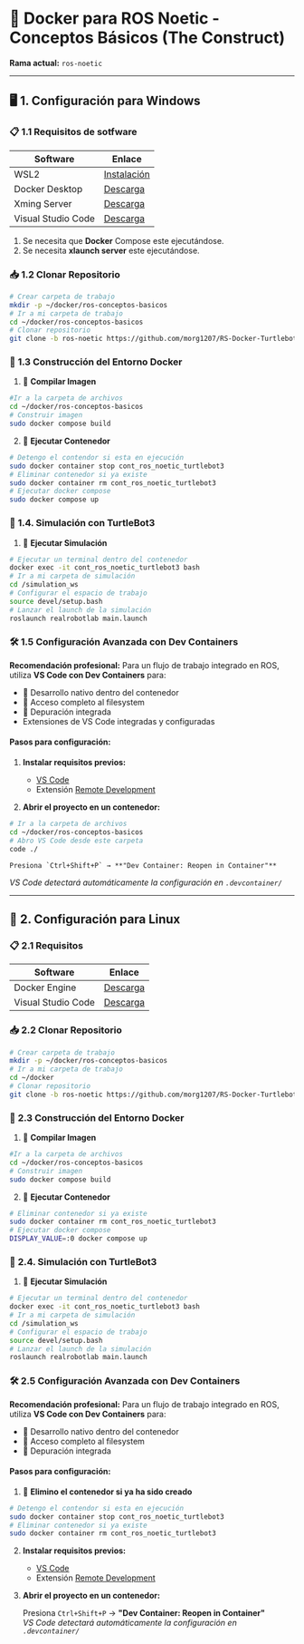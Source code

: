 # 🐳 Docker para ROS Noetic - Conceptos Básicos (The Construct)  
**Rama actual:** `ros-noetic`  

---

## 🖥️ **1. Configuración para Windows**  

### 📋 **1.1 Requisitos de sotfware**  
| Software | Enlace |
|----------|--------|
| WSL2 | [Instalación](https://aka.ms/wsl2-install) |
| Docker Desktop | [Descarga](https://docs.docker.com/desktop/setup/install/windows-install/) |
| Xming Server  | [Descarga](https://sourceforge.net/projects/xming/) |
| Visual Studio Code  | [Descarga](https://code.visualstudio.com/) |

 1. Se necesita que **Docker** Compose este ejecutándose.
 2. Se necesita **xlaunch server** este ejecutándose.

### 📥 **1.2 Clonar Repositorio**  
```bash
# Crear carpeta de trabajo
mkdir -p ~/docker/ros-conceptos-basicos
# Ir a mi carpeta de trabajo
cd ~/docker/ros-conceptos-basicos
# Clonar repositorio
git clone -b ros-noetic https://github.com/morg1207/RS-Docker-Turtlebot3.git ~/docker/ros-conceptos-basicos
```

### 🐋 **1.3 Construcción del Entorno Docker**  

1. 🔨 **Compilar Imagen**  
```bash
#Ir a la carpeta de archivos
cd ~/docker/ros-conceptos-basicos
# Construir imagen
sudo docker compose build 
```

2. 🚀 **Ejecutar Contenedor**  
```bash
# Detengo el contendor si esta en ejecución
sudo docker container stop cont_ros_noetic_turtlebot3
# Eliminar contenedor si ya existe
sudo docker container rm cont_ros_noetic_turtlebot3
# Ejecutar docker compose 
sudo docker compose up
```


### 🤖 **1.4. Simulación con TurtleBot3**  

1. 📂 **Ejecutar Simulación**  
```bash
# Ejecutar un terminal dentro del contenedor
docker exec -it cont_ros_noetic_turtlebot3 bash
# Ir a mi carpeta de simulación
cd /simulation_ws
# Configurar el espacio de trabajo
source devel/setup.bash
# Lanzar el launch de la simulación
roslaunch realrobotlab main.launch
```
### 🛠 **1.5 Configuración Avanzada con Dev Containers**   

**Recomendación profesional:** Para un flujo de trabajo integrado en ROS, utiliza **VS Code con Dev Containers** para:  
- 🔄 Desarrollo nativo dentro del contenedor  
- 📁 Acceso completo al filesystem  
- 🐛 Depuración integrada  
-  Extensiones de VS Code integradas y configuradas

#### **Pasos para configuración:**  

1. **Instalar requisitos previos:** 
   - [VS Code](https://code.visualstudio.com/)  
   - Extensión [Remote Development](https://marketplace.visualstudio.com/items?itemName=ms-vscode-remote.vscode-remote-extensionpack)  

2. **Abrir el proyecto en un contenedor:**  
```bash
# Ir a la carpeta de archivos
cd ~/docker/ros-conceptos-basicos
# Abro VS Code desde este carpeta
code ./
```
    Presiona `Ctrl+Shift+P` → **"Dev Container: Reopen in Container"**  
   *VS Code detectará automáticamente la configuración en `.devcontainer/`*

---
## 🐧 **2. Configuración para Linux**  

### 📋 **2.1 Requisitos**  
| Software | Enlace |
|----------|--------|
| Docker Engine | [Descarga](https://docs.docker.com/engine/install/ubuntu/) |
| Visual Studio Code  | [Descarga](https://code.visualstudio.com/) |


### 📥 **2.2 Clonar Repositorio**  
```bash
# Crear carpeta de trabajo
mkdir -p ~/docker/ros-conceptos-basicos
# Ir a mi carpeta de trabajo
cd ~/docker
# Clonar repositorio
git clone -b ros-noetic https://github.com/morg1207/RS-Docker-Turtlebot3.git ~/docker/ros-conceptos-basicos
```

### 🐋 **2.3 Construcción del Entorno Docker**  

1. 🔨 **Compilar Imagen**  
```bash
#Ir a la carpeta de archivos
cd ~/docker/ros-conceptos-basicos
# Construir imagen
sudo docker compose build 
```

2. 🚀 **Ejecutar Contenedor**  
```bash
# Eliminar contenedor si ya existe
sudo docker container rm cont_ros_noetic_turtlebot3
# Ejecutar docker compose 
DISPLAY_VALUE=:0 docker compose up
```


### 🤖 **2.4. Simulación con TurtleBot3**  

1. 📂 **Ejecutar Simulación**  
```bash
# Ejecutar un terminal dentro del contenedor
docker exec -it cont_ros_noetic_turtlebot3 bash
# Ir a mi carpeta de simulación
cd /simulation_ws
# Configurar el espacio de trabajo
source devel/setup.bash
# Lanzar el launch de la simulación
roslaunch realrobotlab main.launch
```
### 🛠 **2.5 Configuración Avanzada con Dev Containers**   

**Recomendación profesional:** Para un flujo de trabajo integrado en ROS, utiliza **VS Code con Dev Containers** para:  
- 🔄 Desarrollo nativo dentro del contenedor  
- 📁 Acceso completo al filesystem  
- 🐛 Depuración integrada  

#### **Pasos para configuración:** 

1. 🚀 **Elimino el contenedor si ya ha sido creado**  
```bash
# Detengo el contendor si esta en ejecución
sudo docker container stop cont_ros_noetic_turtlebot3
# Eliminar contenedor si ya existe
sudo docker container rm cont_ros_noetic_turtlebot3
```

2. **Instalar requisitos previos:** 
   - [VS Code](https://code.visualstudio.com/)  
   - Extensión [Remote Development](https://marketplace.visualstudio.com/items?itemName=ms-vscode-remote.vscode-remote-extensionpack)  

3. **Abrir el proyecto en un contenedor:**  

    Presiona `Ctrl+Shift+P` → **"Dev Container: Reopen in Container"**  
   *VS Code detectará automáticamente la configuración en `.devcontainer/`*

